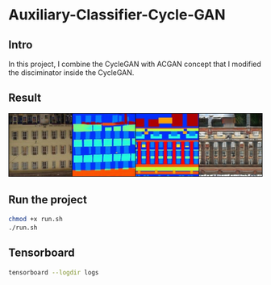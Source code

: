 # Auxiliary-Classifier-Cycle-GAN
## Intro
In this project, I combine the CycleGAN with ACGAN concept that I modified the disciminator inside the CycleGAN.

## Result
![](doc/imgs/1.png)

## Run the project
```bash
chmod +x run.sh
./run.sh
```

## Tensorboard
```bash
tensorboard --logdir logs
```